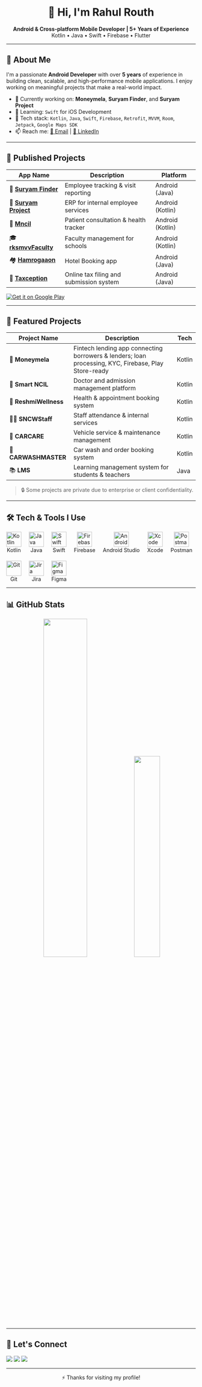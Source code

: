 <h1 align="center">👋 Hi, I'm Rahul Routh</h1>

<p align="center">
  <b>Android & Cross-platform Mobile Developer | 5+ Years of Experience</b> <br>
  Kotlin • Java • Swift • Firebase • Flutter
</p>

---

## 🚀 About Me

I'm a passionate **Android Developer** with over **5 years** of experience in building clean, scalable, and high-performance mobile applications. I enjoy working on meaningful projects that make a real-world impact.

- 🔭 Currently working on: **Moneymela**, **Suryam Finder**, and **Suryam Project**
- 🌱 Learning: `Swift` for iOS Development
- 🧠 Tech stack: `Kotlin`, `Java`, `Swift`, `Firebase`, `Retrofit`, `MVVM`, `Room`, `Jetpack`, `Google Maps SDK`
- 📫 Reach me: [📧 Email](mailto:its.rahsual@gmail.com) | [🔗 LinkedIn](https://www.linkedin.com/in/rahul-routh-b62354163)

---

## 📱 Published Projects

| App Name | Description | Platform |
|---------|-------------|----------|
| 🎯 **[Suryam Finder](https://play.google.com/store/apps/details?id=com.surya.suryamfindertracking&hl=en_IN)** | Employee tracking & visit reporting | Android (Java) |
| 🏢 **[Suryam Project](https://play.google.com/store/apps/details?id=com.surya.suryamfinderproject&hl=en_IN)** | ERP for internal employee services | Android (Kotlin) |
| 💊 **[Mncil](https://play.google.com/store/apps/details?id=com.ncil.easyncil&hl=en_IN)** | Patient consultation & health tracker | Android (Kotlin) |
| 🎓 **[rksmvvFaculty](https://play.google.com/store/apps/details?id=com.rksmvv.campusmate&hl=en)** | Faculty management for schools | Android (Kotlin) |
| 🏘 **[Hamrogaaon](https://play.google.com/store/apps/details?id=com.vjyoti.hamrogaaon&hl=en_US)** | Hotel Booking app | Android (Java) |
| 💼 **[Taxception](https://play.google.com/store/apps/details?id=com.purpulingo.taxation)** | Online tax filing and submission system | Android (Java) |

[![Get it on Google Play](https://img.shields.io/badge/Play_Store-Download-blue?logo=google-play&logoColor=white)](https://play.google.com/store/apps/dev?id=6777812639408626476)

---

## 💼 Featured Projects

| Project Name        | Description                                                                                           | Tech     |
|---------------------|-------------------------------------------------------------------------------------------------------|----------|
| 💸 **Moneymela**      | Fintech lending app connecting borrowers & lenders; loan processing, KYC, Firebase, Play Store-ready | Kotlin   |
| 🧠 **Smart NCIL**     | Doctor and admission management platform                                                             | Kotlin   |
| 🏥 **ReshmiWellness** | Health & appointment booking system                                                                  | Kotlin   |
| 👨‍🏫 **SNCWStaff**       | Staff attendance & internal services                                                               | Kotlin   |
| 🚗 **CARCARE**         | Vehicle service & maintenance management                                                            | Kotlin   |
| 🧼 **CARWASHMASTER**   | Car wash and order booking system                                                                   | Kotlin   |
| 📚 **LMS**             | Learning management system for students & teachers                                                  | Java     |

> 🔒 Some projects are private due to enterprise or client confidentiality.

---

## 🛠️ Tech & Tools I Use

<div style="display: flex; flex-wrap: wrap; gap: 20px; justify-content: flex-start; align-items: center;">
  <div style="display: flex; flex-direction: column; align-items: center;">
    <a href="https://kotlinlang.org/" target="_blank">
      <img src="https://cdn.jsdelivr.net/gh/devicons/devicon/icons/kotlin/kotlin-original.svg" height="40" alt="Kotlin" />
    </a>
    <span>Kotlin</span>
  </div>

  <div style="display: flex; flex-direction: column; align-items: center;">
    <a href="https://www.java.com/" target="_blank">
      <img src="https://cdn.jsdelivr.net/gh/devicons/devicon/icons/java/java-original.svg" height="40" alt="Java" />
    </a>
    <span>Java</span>
  </div>

  <div style="display: flex; flex-direction: column; align-items: center;">
    <a href="https://developer.apple.com/swift/" target="_blank">
      <img src="https://cdn.jsdelivr.net/gh/devicons/devicon/icons/swift/swift-original.svg" height="40" alt="Swift" />
    </a>
    <span>Swift</span>
  </div>

  <div style="display: flex; flex-direction: column; align-items: center;">
    <a href="https://firebase.google.com/" target="_blank">
      <img src="https://www.vectorlogo.zone/logos/firebase/firebase-icon.svg" height="40" alt="Firebase" />
    </a>
    <span>Firebase</span>
  </div>

  <div style="display: flex; flex-direction: column; align-items: center;">
    <a href="https://developer.android.com/studio" target="_blank">
      <img src="https://cdn.jsdelivr.net/gh/devicons/devicon/icons/androidstudio/androidstudio-original.svg" height="40" alt="Android Studio" />
    </a>
    <span>Android Studio</span>
  </div>

  <div style="display: flex; flex-direction: column; align-items: center;">
    <a href="https://developer.apple.com/xcode/" target="_blank">
      <img src="https://upload.wikimedia.org/wikipedia/commons/1/1b/Xcode_Icon.png" height="40" alt="Xcode" />
    </a>
    <span>Xcode</span>
  </div>

  <div style="display: flex; flex-direction: column; align-items: center;">
    <a href="https://www.postman.com/" target="_blank">
      <img src="https://www.vectorlogo.zone/logos/getpostman/getpostman-icon.svg" height="40" alt="Postman" />
    </a>
    <span>Postman</span>
  </div>

  <div style="display: flex; flex-direction: column; align-items: center;">
    <a href="https://git-scm.com/" target="_blank">
      <img src="https://cdn.jsdelivr.net/gh/devicons/devicon/icons/git/git-original.svg" height="40" alt="Git" />
    </a>
    <span>Git</span>
  </div>

  <div style="display: flex; flex-direction: column; align-items: center;">
    <a href="https://www.atlassian.com/software/jira" target="_blank">
      <img src="https://cdn.worldvectorlogo.com/logos/jira-3.svg" height="40" alt="Jira" />
    </a>
    <span>Jira</span>
  </div>

  <div style="display: flex; flex-direction: column; align-items: center;">
    <a href="https://www.figma.com/" target="_blank">
      <img src="https://cdn.jsdelivr.net/gh/devicons/devicon/icons/figma/figma-original.svg" height="40" alt="Figma" />
    </a>
    <span>Figma</span>
  </div>
</div>



<!--
<p align="left">
  <a href="https://kotlinlang.org/" target="_blank">
    <img src="https://img.shields.io/badge/Kotlin-%230095D5.svg?&style=for-the-badge&logo=kotlin&logoColor=white" />
  </a>
  <a href="https://www.java.com/" target="_blank">
    <img src="https://img.shields.io/badge/Java-%23ED8B00.svg?&style=for-the-badge&logo=java&logoColor=white" />
  </a>
  <a href="https://developer.apple.com/swift/" target="_blank">
    <img src="https://img.shields.io/badge/Swift-%23FA7343.svg?&style=for-the-badge&logo=swift&logoColor=white" />
  </a>
  <a href="https://firebase.google.com/" target="_blank">
    <img src="https://img.shields.io/badge/Firebase-%23FFCA28.svg?&style=for-the-badge&logo=firebase&logoColor=black" />
  </a>
  <a href="https://developer.android.com/studio" target="_blank">
    <img src="https://img.shields.io/badge/Android&#95;Studio-%233DDC84.svg?&style=for-the-badge&logo=android-studio&logoColor=black" />
  </a>
  <a href="https://developer.apple.com/xcode/" target="_blank">
    <img src="https://img.shields.io/badge/Xcode-%23121011.svg?&style=for-the-badge&logo=xcode&logoColor=blue" />
  </a>
  <a href="https://www.postman.com/" target="_blank">
    <img src="https://img.shields.io/badge/Postman-%23FF6C37.svg?&style=for-the-badge&logo=postman&logoColor=white" />
  </a>
  <a href="https://git-scm.com/" target="_blank">
    <img src="https://img.shields.io/badge/Git-%23F05032.svg?&style=for-the-badge&logo=git&logoColor=white" />
  </a>
  <a href="https://www.atlassian.com/software/jira" target="_blank">
    <img src="https://img.shields.io/badge/Jira-%230052CC.svg?&style=for-the-badge&logo=jira&logoColor=white" />
  </a>
  <a href="https://www.figma.com/" target="_blank">
    <img src="https://img.shields.io/badge/Figma-%23F24E1E.svg?&style=for-the-badge&logo=figma&logoColor=white" />
  </a>
</p>
-->


---

## 📊 GitHub Stats

<p align="center">
  <img src="https://github-readme-stats.vercel.app/api?username=Rahul-Routh&show_icons=true&theme=compact&v=1" width="48%" />
  <img src="https://github-readme-stats.vercel.app/api/top-langs/?username=Rahul-Routh&layout=compact&theme=compact&v=1" width="37%" />
</p>

---

## 🤝 Let's Connect

<p align="left">
  <a href="mailto:its.rahsual@gmail.com"><img src="https://img.shields.io/badge/Email-%23D14836.svg?&style=for-the-badge&logo=gmail&logoColor=white"/></a>
  <a href="https://www.linkedin.com/in/rahul-routh-b62354163/"><img src="https://img.shields.io/badge/LinkedIn-%230077B5.svg?&style=for-the-badge&logo=linkedin&logoColor=white"/></a>
  <a href="https://github.com/Rahul-Routh"><img src="https://img.shields.io/badge/GitHub-%2312100E.svg?&style=for-the-badge&logo=github&logoColor=white"/></a>
</p>

---

<p align="center">⚡ Thanks for visiting my profile!</p>
